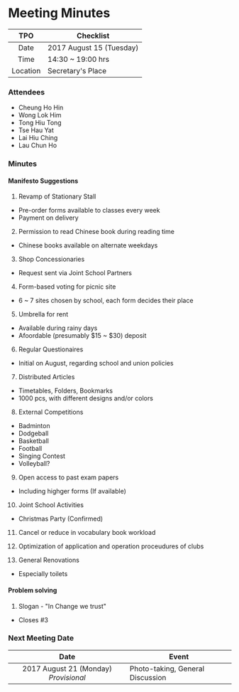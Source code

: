 # Meeting Minutes

| TPO | Checklist |
|:---:|-----------|
|Date|2017 August 15 (Tuesday)|
|Time|14:30 ~ 19:00 hrs|
|Location|Secretary's Place|
 
### Attendees
 - Cheung Ho Hin
 - Wong Lok Him
 - Tong Hiu Tong
 - Tse Hau Yat
 - Lai Hiu Ching 
 - Lau Chun Ho
 
### Minutes

#### Manifesto Suggestions
 
 1. Revamp of Stationary Stall
  - Pre-order forms available to classes every week
  - Payment on delivery
 
 2. Permission to read Chinese book during reading time
  - Chinese books available on alternate weekdays
 
 3. Shop Concessionaries
  - Request sent via Joint School Partners
 
 4. Form-based voting for picnic site
  - 6 ~ 7 sites chosen by school, each form decides their place
 
 5. Umbrella for rent
  - Available during rainy days
  - Afoordable (presumably $15 ~ $30) deposit
 
 6. Regular Questionaires
  - Initial on August, regarding school and union policies
 
 7. Distributed Articles
  - Timetables, Folders, Bookmarks
  - 1000 pcs, with different designs and/or colors
 
 8. External Competitions
  - Badminton
  - Dodgeball
  - Basketball
  - Football
  - Singing Contest
  - Volleyball?
 
 9. Open access to past exam papers
  - Including highger forms (If available)
 
 10. Joint School Activities
  - Christmas Party (Confirmed)
 
 11. Cancel or reduce in vocabulary book workload
 
 12. Optimization of application and operation proceudures of clubs
 
 13. General Renovations
  - Especially toilets
 
 #### Problem solving
  
 1. Slogan - "In Change we trust"
  - Closes #3
 
 ### Next Meeting Date
 
 |   Date   |   Event   |
 |:--------:|-----------|
 |2017 August 21 (Monday) *Provisional*|Photo-taking, General Discussion|
